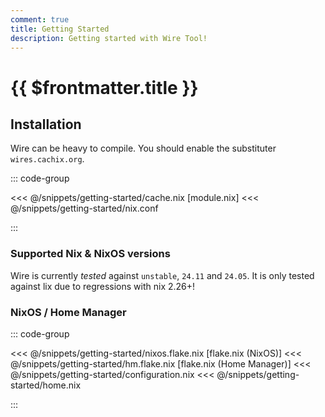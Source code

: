 ```yaml
---
comment: true
title: Getting Started
description: Getting started with Wire Tool!
---
```


# {{ $frontmatter.title }}

## Installation

Wire can be heavy to compile. You should enable the substituter `wires.cachix.org`.

::: code-group

<<< @/snippets/getting-started/cache.nix [module.nix]
<<< @/snippets/getting-started/nix.conf

:::

### Supported Nix & NixOS versions

Wire is currently _tested_ against `unstable`, `24.11` and `24.05`. It is only
tested against lix due to regressions with nix 2.26+!

### NixOS / Home Manager

::: code-group

<<< @/snippets/getting-started/nixos.flake.nix [flake.nix (NixOS)]
<<< @/snippets/getting-started/hm.flake.nix [flake.nix (Home Manager)]
<<< @/snippets/getting-started/configuration.nix
<<< @/snippets/getting-started/home.nix

:::
